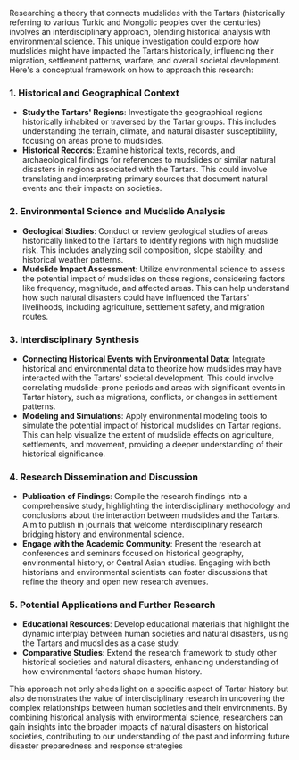 Researching a theory that connects mudslides with the Tartars (historically referring to various Turkic and Mongolic peoples over the centuries) involves an interdisciplinary approach, blending historical analysis with environmental science. This unique investigation could explore how mudslides might have impacted the Tartars historically, influencing their migration, settlement patterns, warfare, and overall societal development. Here's a conceptual framework on how to approach this research:

### 1. **Historical and Geographical Context**

- **Study the Tartars' Regions**: Investigate the geographical regions historically inhabited or traversed by the Tartar groups. This includes understanding the terrain, climate, and natural disaster susceptibility, focusing on areas prone to mudslides.
- **Historical Records**: Examine historical texts, records, and archaeological findings for references to mudslides or similar natural disasters in regions associated with the Tartars. This could involve translating and interpreting primary sources that document natural events and their impacts on societies.

### 2. **Environmental Science and Mudslide Analysis**

- **Geological Studies**: Conduct or review geological studies of areas historically linked to the Tartars to identify regions with high mudslide risk. This includes analyzing soil composition, slope stability, and historical weather patterns.
- **Mudslide Impact Assessment**: Utilize environmental science to assess the potential impact of mudslides on those regions, considering factors like frequency, magnitude, and affected areas. This can help understand how such natural disasters could have influenced the Tartars' livelihoods, including agriculture, settlement safety, and migration routes.

### 3. **Interdisciplinary Synthesis**

- **Connecting Historical Events with Environmental Data**: Integrate historical and environmental data to theorize how mudslides may have interacted with the Tartars' societal development. This could involve correlating mudslide-prone periods and areas with significant events in Tartar history, such as migrations, conflicts, or changes in settlement patterns.
- **Modeling and Simulations**: Apply environmental modeling tools to simulate the potential impact of historical mudslides on Tartar regions. This can help visualize the extent of mudslide effects on agriculture, settlements, and movement, providing a deeper understanding of their historical significance.

### 4. **Research Dissemination and Discussion**

- **Publication of Findings**: Compile the research findings into a comprehensive study, highlighting the interdisciplinary methodology and conclusions about the interaction between mudslides and the Tartars. Aim to publish in journals that welcome interdisciplinary research bridging history and environmental science.
- **Engage with the Academic Community**: Present the research at conferences and seminars focused on historical geography, environmental history, or Central Asian studies. Engaging with both historians and environmental scientists can foster discussions that refine the theory and open new research avenues.

### 5. **Potential Applications and Further Research**

- **Educational Resources**: Develop educational materials that highlight the dynamic interplay between human societies and natural disasters, using the Tartars and mudslides as a case study.
- **Comparative Studies**: Extend the research framework to study other historical societies and natural disasters, enhancing understanding of how environmental factors shape human history.

This approach not only sheds light on a specific aspect of Tartar history but also demonstrates the value of interdisciplinary research in uncovering the complex relationships between human societies and their environments. By combining historical analysis with environmental science, researchers can gain insights into the broader impacts of natural disasters on historical societies, contributing to our understanding of the past and informing future disaster preparedness and response strategies

